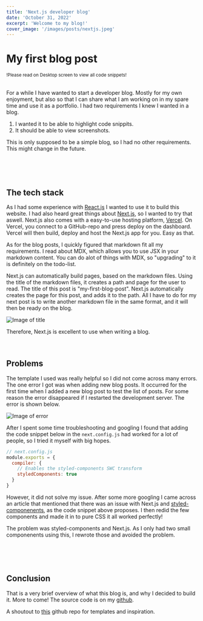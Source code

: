 ```yaml
---
title: 'Next.js developer blog'
date: 'October 31, 2022'
excerpt: 'Welcome to my blog!'
cover_image: '/images/posts/nextjs.jpeg'
---
```



# My first blog post


<small>!Please read on Desktop screen to view all code snippets!</small>
\
&nbsp;

For a while I have wanted to start a developer blog. Mostly for my own enjoyment, but also so that I can share what I am working on in my spare time and use it as a portfolio. I had two requirements I knew I wanted in a blog.

1. I wanted it to be able to highlight code snippits.
2. It should be able to view screenshots.

This is only supposed to be a simple blog, so I had no other requirements. This might change in the future.

\
&nbsp;
\
&nbsp;


## The tech stack

As I had some experience with [React.js](https://reactjs.org/) I wanted to use it to build this website. I had also heard great things about [Next.js](https://nextjs.org/), so I wanted to try that aswell. Next.js also comes with a easy-to-use hosting platform, [Vercel](https://vercel.com/). On Vercel, you connect to a GitHub-repo and press deploy on the dashboard. Vercel will then build, deploy and host the Next.js app for you. Easy as that.

As for the blog posts, I quickly figured that markdown fit all my requirements. I read about MDX, which allows you to use JSX in your markdown content. You can do alot of things with MDX, so "upgrading" to it is definitely on the todo-list.

Next.js can automatically build pages, based on the markdown files. Using the title of the markdown files, it creates a path and page for the user to read. The title of this post is "my-first-blog-post". Next.js automatically creates the page for this post, and adds it to the path. All I have to do for my next post is to write another markdown file in the same format, and it will then be ready on the blog.

![Image of title](/images/posts/title.png)

Therefore, Next.js is excellent to use when writing a blog.
\
&nbsp;
\
&nbsp;

## Problems

The template I used was really helpful so I did not come across many errors. The one error I got was when adding new blog posts. It occurred for the first time when I added a new blog post to test the list of posts. For some reason the error disappeared if I restarted the development server. The error is shown below.

![Image of error](/images/posts/error.png)

After I spent some time troubleshooting and googling I found that adding the code snippet below in the <code>next.config.js</code> had worked for a lot of people, so I tried it myself with big hopes.


```js
// next.config.js
module.exports = {
  compiler: {
    // Enables the styled-components SWC transform
    styledComponents: true
  }
}
```

However, it did not solve my issue. After some more googling I came across an article that mentioned that there was an issue with Next.js and [styled-componenents](https://styled-components.com/), as the code snippet above proposes. I then redid the few components and made it in to pure CSS it all worked perfectly!

The problem was styled-components and Next.js. As I only had two small componenents using this, I rewrote those and avoided the problem.

\
&nbsp;
\
&nbsp;

## Conclusion

That is a very brief overview of what this blog is, and why I decided to build it. More to come! The source code is on my [github](https://github.com/bjabot12/nextjs-dev-blog).

A shoutout to [this](https://github.com/bradtraversy/next-markdown-blog) github repo for templates and inspiration.